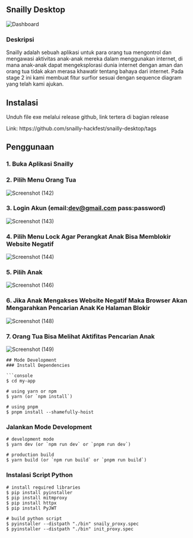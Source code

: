
## Snailly Desktop
![Dashboard](https://github.com/snailly-hackfest/snailly-desktop/assets/66149479/b019c0e6-1d7f-4421-9cfc-5db6144d6f76)

### Deskripsi
<p>Snailly adalah sebuah aplikasi untuk para orang tua mengontrol dan
mengawasi aktivitas anak-anak mereka dalam menggunakan internet, di mana anak-anak dapat mengeksplorasi dunia internet dengan aman dan orang tua tidak akan
 merasa khawatir tentang bahaya dari internet. Pada stage 2 ini kami membuat fitur surfior sesuai dengan sequence diagram yang telah kami ajukan.</p>

## Instalasi
<p>Unduh file exe melalui release github, link tertera di bagian release</p>
Link: https://github.com/snailly-hackfest/snailly-desktop/tags

## Penggunaan
### 1. Buka Aplikasi Snailly
### 2. Pilih Menu Orang Tua
![Screenshot (142)](https://github.com/snailly-hackfest/snailly-desktop/assets/66149479/1742f2b8-bf40-4680-be57-7a1899ffcd90)

### 3. Login Akun (email:dev@gmail.com pass:password)
![Screenshot (143)](https://github.com/snailly-hackfest/snailly-desktop/assets/66149479/42381ff7-b3a3-4f38-b606-5f03c1f34547)

### 4. Pilih Menu Lock Agar Perangkat Anak Bisa Memblokir Website Negatif
![Screenshot (144)](https://github.com/snailly-hackfest/snailly-desktop/assets/66149479/a32f9dc3-99ae-444f-8a7e-d89d9b1bc2b2)

### 5. Pilih Anak
![Screenshot (146)](https://github.com/snailly-hackfest/snailly-desktop/assets/66149479/3bf54188-0fbe-4667-9c1f-bf0a758ce12a)

### 6. Jika Anak Mengakses Website Negatif Maka Browser Akan Mengarahkan Pencarian Anak Ke Halaman Blokir
![Screenshot (148)](https://github.com/snailly-hackfest/snailly-desktop/assets/66149479/2c4f8427-3dfe-4139-8eb6-7fc2852d4598)

### 7. Orang Tua Bisa Melihat Aktifitas Pencarian Anak
![Screenshot (149)](https://github.com/snailly-hackfest/snailly-desktop/assets/66149479/7cfaf611-7c57-4a96-a3fa-36b55ae5e07a)

```
## Mode Development
### Install Dependencies

```console
$ cd my-app

# using yarn or npm
$ yarn (or `npm install`)

# using pnpm
$ pnpm install --shamefully-hoist
```

### Jalankan Mode Development

```console
# development mode
$ yarn dev (or `npm run dev` or `pnpm run dev`)

# production build
$ yarn build (or `npm run build` or `pnpm run build`)
```

### Instalasi Script Python

```console
# install required libraries
$ pip install pyinstaller
$ pip install mitmproxy
$ pip install httpx
$ pip install PyJWT

# build python script
$ pyinstaller --distpath "./bin" snaily_proxy.spec
$ pyinstaller --distpath "./bin" init_proxy.spec
```
